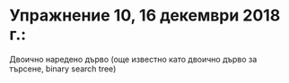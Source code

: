 # Упражнение 10, 16 декември 2018 г.:

Двоично наредено дърво (още известно като двоично дърво за търсене, binary search tree)